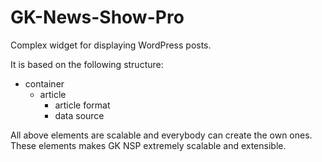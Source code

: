 GK-News-Show-Pro
================

Complex widget for displaying WordPress posts.

It is based on the following structure:

* container
  * article
    * article format
    * data source
    
All above elements are scalable and everybody can create the own ones. These elements makes GK NSP extremely scalable and extensible.
